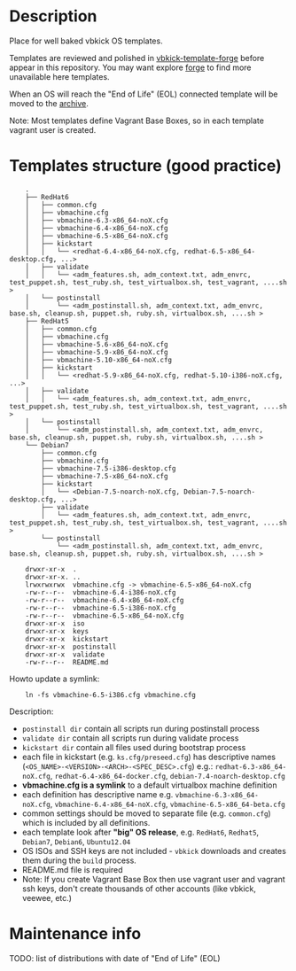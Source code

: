 # Description

Place for well baked vbkick OS templates.

Templates are reviewed and polished in [vbkick-template-forge](https://github.com/wilas/vbkick-templates-forge) before appear in this repository.
You may want explore [forge](https://github.com/wilas/vbkick-templates-forge) to find more unavailable here templates.

When an OS will reach the "End of Life" (EOL) connected template will be moved to the [archive](https://github.com/wilas/vbkick-templates-archive).

Note: Most templates define Vagrant Base Boxes, so in each template vagrant user is created.

# Templates structure (good practice)

```
    .
    ├── RedHat6
    │   ├── common.cfg
    │   ├── vbmachine.cfg
    │   ├── vbmachine-6.3-x86_64-noX.cfg
    │   ├── vbmachine-6.4-x86_64-noX.cfg
    │   ├── vbmachine-6.5-x86_64-noX.cfg
    │   ├── kickstart
    │   │   └── <redhat-6.4-x86_64-noX.cfg, redhat-6.5-x86_64-desktop.cfg, ...>
    │   ├── validate
    │   │   └── <adm_features.sh, adm_context.txt, adm_envrc, test_puppet.sh, test_ruby.sh, test_virtualbox.sh, test_vagrant, ....sh >
    │   └── postinstall
    │       └── <adm_postinstall.sh, adm_context.txt, adm_envrc, base.sh, cleanup.sh, puppet.sh, ruby.sh, virtualbox.sh, ....sh >
    ├── RedHat5
    │   ├── common.cfg
    │   ├── vbmachine.cfg
    │   ├── vbmachine-5.6-x86_64-noX.cfg
    │   ├── vbmachine-5.9-x86_64-noX.cfg
    │   ├── vbmachine-5.10-x86_64-noX.cfg
    │   ├── kickstart
    │   │   └── <redhat-5.9-x86_64-noX.cfg, redhat-5.10-i386-noX.cfg, ...>
    │   ├── validate
    │   │   └── <adm_features.sh, adm_context.txt, adm_envrc, test_puppet.sh, test_ruby.sh, test_virtualbox.sh, test_vagrant, ....sh >
    │   └── postinstall
    │       └── <adm_postinstall.sh, adm_context.txt, adm_envrc, base.sh, cleanup.sh, puppet.sh, ruby.sh, virtualbox.sh, ....sh >
    └── Debian7
        ├── common.cfg
        ├── vbmachine.cfg
        ├── vbmachine-7.5-i386-desktop.cfg
        ├── vbmachine-7.5-x86_64-noX.cfg
        ├── kickstart
        │   └── <Debian-7.5-noarch-noX.cfg, Debian-7.5-noarch-desktop.cfg, ...>
        ├── validate
        │   └── <adm_features.sh, adm_context.txt, adm_envrc, test_puppet.sh, test_ruby.sh, test_virtualbox.sh, test_vagrant, ....sh >
        └── postinstall
            └── <adm_postinstall.sh, adm_context.txt, adm_envrc, base.sh, cleanup.sh, puppet.sh, ruby.sh, virtualbox.sh, ....sh >
```

```
    drwxr-xr-x  .
    drwxr-xr-x. ..
    lrwxrwxrwx  vbmachine.cfg -> vbmachine-6.5-x86_64-noX.cfg
    -rw-r--r--  vbmachine-6.4-i386-noX.cfg
    -rw-r--r--  vbmachine-6.4-x86_64-noX.cfg
    -rw-r--r--  vbmachine-6.5-i386-noX.cfg
    -rw-r--r--  vbmachine-6.5-x86_64-noX.cfg
    drwxr-xr-x  iso
    drwxr-xr-x  keys
    drwxr-xr-x  kickstart
    drwxr-xr-x  postinstall
    drwxr-xr-x  validate
    -rw-r--r--  README.md
```

Howto update a symlink:
```
    ln -fs vbmachine-6.5-i386.cfg vbmachine.cfg
```

Description:
 - `postinstall dir` contain all scripts run during postinstall process
 - `validate dir` contain all scripts run during validate process
 - `kickstart dir` contain all files used during bootstrap process
 - each file in kickstart (e.g. `ks.cfg/preseed.cfg`) has descriptive names (`<OS_NAME>-<VERSION>-<ARCH>-<SPEC_DESC>.cfg`) e.g.: `redhat-6.3-x86_64-noX.cfg`, `redhat-6.4-x86_64-docker.cfg`, `debian-7.4-noarch-desktop.cfg`
 - **vbmachine.cfg is a symlink** to a default virtualbox machine definition
 - each definition has descriptive name e.g. `vbmachine-6.3-x86_64-noX.cfg`, `vbmachine-6.4-x86_64-noX.cfg`, `vbmachine-6.5-x86_64-beta.cfg`
 - common settings should be moved to separate file (e.g. `common.cfg`) which is included by all definitions.
 - each template look after **"big" OS release**, e.g. `RedHat6`, `Redhat5`, `Debian7`, `Debian6`, `Ubuntu12.04`
 - OS ISOs and SSH keys are not included - `vbkick` downloads and creates them during the `build` process.
 - README.md file is required
 - Note: If you create Vagrant Base Box then use vagrant user and vagrant ssh keys, don't create thousands of other accounts (like vbkick, veewee, etc.)

# Maintenance info

TODO: list of distributions with date of "End of Life" (EOL)
